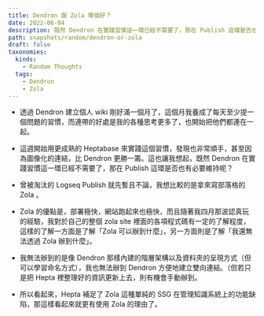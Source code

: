 ```yaml
---
title: Dendron 跟 Zola 哪個好？
date: 2022-06-04
description: 既然 Dendron 在實踐習慣這一環已經不需要了，那在 Publish 這環是否也有必要維持呢？ 
path: snapshots/random/dendron-or-zola
draft: false
taxonomies:
  kinds: 
    - Random Thoughts
  tags: 
    - Dendron
    - Zola
---
```


* 透過 Dendron 建立個人 wiki 剛好滿一個月了，這個月我養成了每天至少提一個問題的習慣，而連帶的好處是我的各種思考更多了，也開始把他們都連在一起。

* 這週開始用更成熟的 Heptabase 來實踐這個習慣，發現也非常順手，甚至因為圖像化的連結，比 Dendron 更勝一籌。這也讓我想起，既然 Dendron 在實踐習慣這一環已經不需要了，那在 Publish 這環是否也有必要維持呢？

* 曾被淘汰的 Logseq Publish 就先暫且不論，我想比較的是拿來寫部落格的 Zola 。

* Zola 的優點是，部署極快，網站跑起來也極快，而且隨著我四月那波認真玩的經驗，我對於自己的整個 zola site 裡面的各項程式碼有一定的了解程度，這樣的了解一方面是了解「Zola 可以辦到什麼」，另一方面則是了解「我還無法透過 Zola 辦到什麼」。

* 我無法辦到的是像 Dendron 那樣內建的階層架構以及資料夾的呈現方式（但可以學習命名方式），我也無法辦到 Dendron 方便地建立雙向連結。（但若只是把 Hepta 裡整理好的資訊更新上去，則有機會手動辦到。

* 所以看起來，Hepta 補足了 Zola 這種單純的 SSG 在管理知識系統上的功能缺陷，那這樣看起來就更有使用 Zola 的理由了。